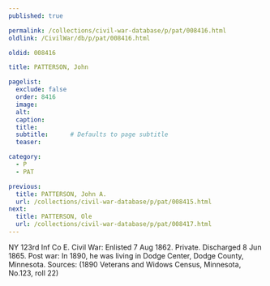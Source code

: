 ```yaml
---
published: true

permalink: /collections/civil-war-database/p/pat/008416.html
oldlink: /CivilWar/db/p/pat/008416.html

oldid: 008416

title: PATTERSON, John

pagelist:
  exclude: false
  order: 8416
  image: 
  alt:
  caption:
  title:
  subtitle:      # Defaults to page subtitle
  teaser:

category: 
  - P 
  - PAT

previous:
  title: PATTERSON, John A.
  url: /collections/civil-war-database/p/pat/008415.html  
next:
  title: PATTERSON, Ole
  url: /collections/civil-war-database/p/pat/008417.html   
---
```

NY 123rd Inf Co E. Civil War: Enlisted 7 Aug 1862. Private. Discharged 8 Jun 1865. Post war: In 1890, he was living in Dodge Center, Dodge County, Minnesota. Sources: (1890 Veterans and Widows Census, Minnesota, No.123, roll 22)
